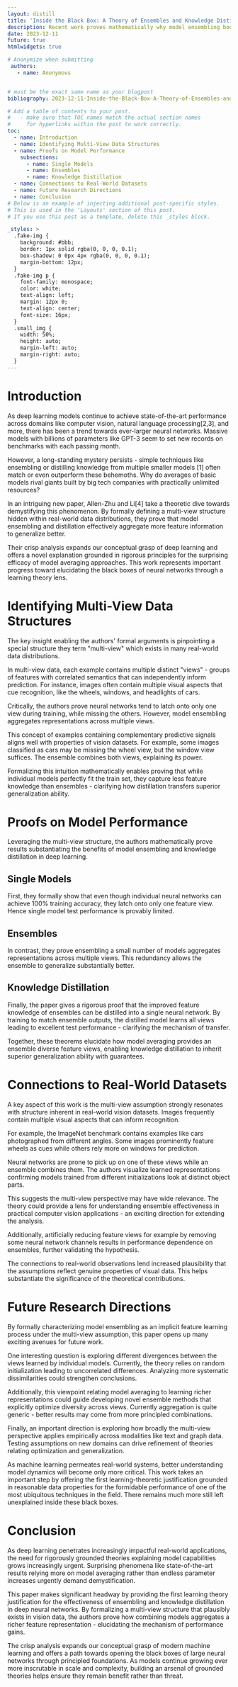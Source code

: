 ```yaml
---
layout: distill
title: 'Inside the Black Box: A Theory of Ensembles and Knowledge Distillation'
description: Recent work proves mathematically why model ensembling boosts performance, despite individual neural networks perfectly fitting training data. The key insight? Identifying "multi-view" structures hidden in data where multiple informative features exist. This theory expands our grasp of deep learning's secret sauce. The analysis spotlights concrete progress towards demystifying these black boxes and grounding them in rigorous principles. Its motivated assumptions also reflect properties of real-world computer vision datasets. This research marks an important step towards stronger theoretical foundations for deep neural networks.
date: 2023-12-11
future: true
htmlwidgets: true

# Anonymize when submitting
 authors:
   - name: Anonymous


# must be the exact same name as your blogpost
bibliography: 2023-12-11-Inside-the-Black-Box-A-Theory-of-Ensembles-and-Knowledge-Distillation.bib

# Add a table of contents to your post.
#   - make sure that TOC names match the actual section names
#     for hyperlinks within the post to work correctly.
toc:
  - name: Introduction  
  - name: Identifying Multi-View Data Structures
  - name: Proofs on Model Performance
    subsections: 
      - name: Single Models 
      - name: Ensembles
      - name: Knowledge Distillation
  - name: Connections to Real-World Datasets  
  - name: Future Research Directions
  - name: Conclusion
# Below is an example of injecting additional post-specific styles.
# This is used in the 'Layouts' section of this post.
# If you use this post as a template, delete this _styles block.

_styles: >
  .fake-img {
    background: #bbb;
    border: 1px solid rgba(0, 0, 0, 0.1);
    box-shadow: 0 0px 4px rgba(0, 0, 0, 0.1);
    margin-bottom: 12px;
  }
  .fake-img p {
    font-family: monospace;
    color: white;
    text-align: left;
    margin: 12px 0;
    text-align: center;
    font-size: 16px;
  }
  .small_img {
    width: 50%;
    height: auto;
    margin-left: auto;
    margin-right: auto;
  }
---
```


# Introduction

As deep learning models continue to achieve state-of-the-art performance across domains like computer vision, natural language processing[2,3], and more, there has been a trend towards ever-larger neural networks. Massive models with billions of parameters like GPT-3 seem to set new records on benchmarks with each passing month.

However, a long-standing mystery persists - simple techniques like ensembling or distilling knowledge from multiple smaller models [1] often match or even outperform these behemoths. Why do averages of basic models rival giants built by big tech companies with practically unlimited resources?

In an intriguing new paper, Allen-Zhu and Li[4] take a theoretic dive towards demystifying this phenomenon. By formally defining a multi-view structure hidden within real-world data distributions, they prove that model ensembling and distillation effectively aggregate more feature information to generalize better. 

Their crisp analysis expands our conceptual grasp of deep learning and offers a novel explanation grounded in rigorous principles for the surprising efficacy of model averaging approaches. This work represents important progress toward elucidating the black boxes of neural networks through a learning theory lens.


# Identifying Multi-View Data Structures

The key insight enabling the authors' formal arguments is pinpointing a special structure they term "multi-view" which exists in many real-world data distributions. 

In multi-view data, each example contains multiple distinct "views" - groups of features with correlated semantics that can independently inform prediction. For instance, images often contain multiple visual aspects that cue recognition, like the wheels, windows, and headlights of cars.

Critically, the authors prove neural networks tend to latch onto only one view during training, while missing the others. However, model ensembling aggregates representations across multiple views. 

This concept of examples containing complementary predictive signals aligns well with properties of vision datasets. For example, some images classified as cars may be missing the wheel view, but the window view suffices. The ensemble combines both views, explaining its power.

Formalizing this intuition mathematically enables proving that while individual models perfectly fit the train set, they capture less feature knowledge than ensembles - clarifying how distillation transfers superior generalization ability.


# Proofs on Model Performance

Leveraging the multi-view structure, the authors mathematically prove results substantiating the benefits of model ensembling and knowledge distillation in deep learning.

## Single Models
First, they formally show that even though individual neural networks can achieve 100% training accuracy, they latch onto only one feature view. Hence single model test performance is provably limited.

## Ensembles
In contrast, they prove ensembling a small number of models aggregates representations across multiple views. This redundancy allows the ensemble to generalize substantially better.

## Knowledge Distillation
Finally, the paper gives a rigorous proof that the improved feature knowledge of ensembles can be distilled into a single neural network. By training to match ensemble outputs, the distilled model learns all views leading to excellent test performance - clarifying the mechanism of transfer.

Together, these theorems elucidate how model averaging provides an ensemble diverse feature views, enabling knowledge distillation to inherit superior generalization ability with guarantees.


# Connections to Real-World Datasets

A key aspect of this work is the multi-view assumption strongly resonates with structure inherent in real-world vision datasets. Images frequently contain multiple visual aspects that can inform recognition.

For example, the ImageNet benchmark contains examples like cars photographed from different angles. Some images prominently feature wheels as cues while others rely more on windows for prediction. 

Neural networks are prone to pick up on one of these views while an ensemble combines them. The authors visualize learned representations confirming models trained from different initializations look at distinct object parts.

This suggests the multi-view perspective may have wide relevance. The theory could provide a lens for understanding ensemble effectiveness in practical computer vision applications - an exciting direction for extending the analysis.

Additionally, artificially reducing feature views for example by removing some neural network channels results in performance dependence on ensembles, further validating the hypothesis.

The connections to real-world observations lend increased plausibility that the assumptions reflect genuine properties of visual data. This helps substantiate the significance of the theoretical contributions.


# Future Research Directions

By formally characterizing model ensembling as an implicit feature learning process under the multi-view assumption, this paper opens up many exciting avenues for future work.

One interesting question is exploring different divergences between the views learned by individual models. Currently, the theory relies on random initialization leading to uncorrelated differences. Analyzing more systematic dissimilarities could strengthen conclusions.

Additionally, this viewpoint relating model averaging to learning richer representations could guide developing novel ensemble methods that explicitly optimize diversity across views. Currently aggregation is quite generic - better results may come from more principled combinations.

Finally, an important direction is exploring how broadly the multi-view perspective applies empirically across modalities like text and graph data. Testing assumptions on new domains can drive refinement of theories relating optimization and generalization.

As machine learning permeates real-world systems, better understanding model dynamics will become only more critical. This work takes an important step by offering the first learning-theoretic justification grounded in reasonable data properties for the formidable performance of one of the most ubiquitous techniques in the field. There remains much more still left unexplained inside these black boxes.


# Conclusion

As deep learning penetrates increasingly impactful real-world applications, the need for rigorously grounded theories explaining model capabilities grows increasingly urgent. Surprising phenomena like state-of-the-art results relying more on model averaging rather than endless parameter increases urgently demand demystification. 

This paper makes significant headway by providing the first learning theory justification for the effectiveness of ensembling and knowledge distillation in deep neural networks. By formalizing a multi-view structure that plausibly exists in vision data, the authors prove how combining models aggregates a richer feature representation - elucidating the mechanism of performance gains.

The crisp analysis expands our conceptual grasp of modern machine learning and offers a path towards opening the black boxes of large neural networks through principled foundations. As models continue growing ever more inscrutable in scale and complexity, building an arsenal of grounded theories helps ensure they remain benefit rather than threat.
